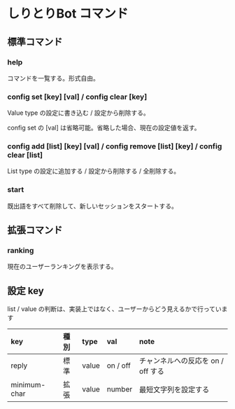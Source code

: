 # しりとりBot コマンド

## 標準コマンド

### help

コマンドを一覧する。形式自由。

### config set [key] [val] / config clear [key]

Value type の設定に書き込む / 設定から削除する。

config set の [val] は省略可能。省略した場合、現在の設定値を返す。

### config add [list] [key] [val] / config remove [list] [key] / config clear [list]

List type の設定に追加する / 設定から削除する / 全削除する。

### start

既出語をすべて削除して、新しいセッションをスタートする。

## 拡張コマンド

### ranking

現在のユーザーランキングを表示する。

## 設定 key

list / value の判断は、実装上ではなく、ユーザーからどう見えるかで行っています

| key | 種別 | type | val | note |
|:----|:-----|:----|:-----|:-----|
| reply | 標準 | value | on / off | チャンネルへの反応を on / off する |
| minimum-char | 拡張 | value | number | 最短文字列を設定する |
